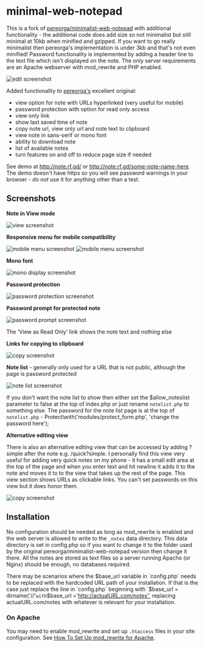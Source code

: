 
# minimal-web-notepad

This is a fork of [pereorga/minimalist-web-notepad](https://github.com/pereorga/minimalist-web-notepad) with additional functionality - the additional code does add size so not minimalist but still minimal at 10kb when minified and gzipped. If you want to go really minimalist then pereorga's implementation is under 3kb and that's not even minified! Password functionality is implemented by adding a header line to the text file which isn't displayed on the note. The only server requirements are an Apache webserver with mod_rewrite and PHP enabled.

![edit screenshot](https://raw.github.com/domOrielton/minimal-web-notepad/screenshots/mn_edit.png)

Added functionality to [pereorga's](https://github.com/pereorga/minimalist-web-notepad) excellent original:

 - view option for note with URLs hyperlinked (very useful for mobile)
 - password protection with option for read only access
 - view only link
 - show last saved time of note
 - copy note url, view only url and note text to clipboard
 - view note in sans-serif or mono font
 - ability to download note
 - list of available notes
 - turn features on and off to reduce page size if needed

See demo at http://note.rf.gd/ or http://note.rf.gd/some-note-name-here. The demo doesn't have https so you will see password warnings in your browser - *do not* use it for anything other than a test.

Screenshots
------------

**Note in View mode**

![view screenshot](https://raw.github.com/domOrielton/minimal-web-notepad/screenshots/mn_view.png)

**Responsive menu for mobile compatibility**

![mobile menu screenshot](https://raw.github.com/domOrielton/minimal-web-notepad/screenshots/mn_mobile_menu_expanded.png) ![mobile menu screenshot](https://raw.github.com/domOrielton/minimal-web-notepad/screenshots/mn_mobile_menu.png)

**Mono font**

![mono display screenshot](https://raw.github.com/domOrielton/minimal-web-notepad/screenshots/mn_mono.png)

**Password protection**

![password protection screenshot](https://raw.github.com/domOrielton/minimal-web-notepad/screenshots/mn_password.png)

**Password prompt for protected note**

![password prompt screenshot](https://raw.github.com/domOrielton/minimal-web-notepad/screenshots/mn_password_prompt.png)

The 'View as Read Only' link shows the note text and nothing else

**Links for copying to clipboard**

![copy screenshot](https://raw.github.com/domOrielton/minimal-web-notepad/screenshots/mn_copy.png)

**Note list** - generally only used for a URL that is not public, although the page is password protected

![note list screenshot](https://raw.github.com/domOrielton/minimal-web-notepad/screenshots/mn_notelist.png)

If you don't want the note list to show then either set the $allow_noteslist parameter to false at the top of index.php or just rename `notelist.php` to something else. The password for the note list page is at the top of `notelist.php` - Protect\with('modules/protect_form.php', 'change the password here');

**Alternative editing view**

There is also an alternative editing view that can be accessed by adding ?simple after the note e.g. /quick?simple. I personally find this view very useful for adding very quick notes on my phone - it has a small edit area at the top of the page and when you enter text and hit newline it adds it to the note and moves it to to the view that takes up the rest of the page. This view section shows URLs as clickable links. You can't set passwords on this view but it does honor them.

![copy screenshot](https://raw.github.com/domOrielton/minimal-web-notepad/screenshots/mn_simple.png)

Installation
------------

No configuration should be needed as long as mod_rewrite is enabled and the web server is allowed to write to the `_notes` data directory. This data directory is set in config.php so if you want to change it to the folder used by the original pereorga/minimalist-web-notepad version then change it there. All the notes are stored as text files so a server running Apache (or Nginx) should be enough, no databases required.

There may be scenarios where the $base_url variable in `config.php` needs to be replaced with the hardcoded URL path of your installation. If that is the case just replace the line in `config.php` beginning with  `$base_url = dirname('//'` with `$base_url ='http://actualURL.com/notes'` replacing actualURL.com/notes with whatever is relevant for your installation.

### On Apache

You may need to enable mod_rewrite and set up `.htaccess` files in your site configuration.
See [How To Set Up mod_rewrite for Apache](https://www.digitalocean.com/community/tutorials/how-to-set-up-mod_rewrite-for-apache-on-ubuntu-14-04).
